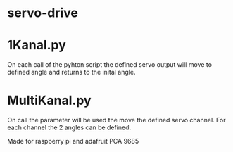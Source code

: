 # servo-drive
# 1Kanal.py
On each call of the pyhton script the defined servo output will move to defined angle and returns to the inital angle.
# MultiKanal.py
On call the parameter will be used the move the defined servo channel.
For each channel the 2 angles can be defined.

Made for raspberry pi and adafruit PCA 9685